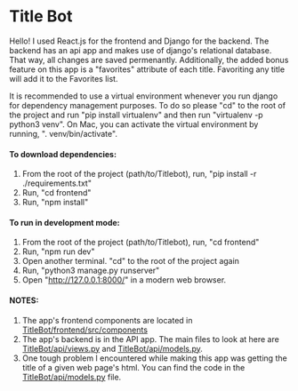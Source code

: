 # Title Bot

Hello! I used React.js for the frontend and Django for the backend. The backend has an api app and makes use of django's relational database. That way, all changes are saved permenantly. Additionally, the added bonus feature on this app is a "favorites" attribute of each title. Favoriting any title will add it to the Favorites list. 

It is recommended to use a virtual environment whenever you run django for dependency management purposes. To do so please "cd" to the root of the project and run "pip install virtualenv" and then run "virtualenv -p python3 venv". On Mac, you can activate the virtual environment by running, ". venv/bin/activate". 

#### To download dependencies:
1. From the root of the project (path/to/Titlebot), run, "pip install -r ./requirements.txt" 
2. Run, "cd frontend"
3. Run, "npm install"

#### To run in development mode:

1. From the root of the project (path/to/Titlebot), run, "cd frontend"
2. Run, "npm run dev"
3. Open another terminal. "cd" to the root of the project again
4. Run, "python3 manage.py runserver"
5. Open "http://127.0.0.1:8000/" in a modern web browser.

#### NOTES:
1. The app's frontend components are located in [TitleBot/frontend/src/components](TitleBot/frontend/src/components)
2. The app's backend is in the API app. The main files to look at here are [TitleBot/api/views.py](TitleBot/api/views.py) and [TitleBot/api/models.py](TitleBot/api/models.py).
3. One tough problem I encountered while making this app was getting the title of a given web page's html. You can find the code in the [TitleBot/api/models.py](TitleBot/api/models.py) file.
